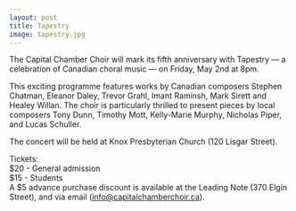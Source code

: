 ```yaml
---
layout: post
title: Tapestry
image: tapestry.jpg 
---
```

 
The Capital Chamber Choir will mark its fifth anniversary with Tapestry &mdash; a celebration of Canadian choral music &mdash; on Friday, May 2nd at 8pm. 

This exciting programme features works by Canadian composers Stephen Chatman, Eleanor Daley, Trevor Grahl, Imant Raminsh, Mark Sirett and Healey Willan. The choir is particularly thrilled to present pieces by local composers Tony Dunn, Timothy Mott, Kelly-Marie Murphy, Nicholas Piper, and Lucas Schuller. 

The concert will be held at Knox Presbyterian Church (120 Lisgar Street). 
 
Tickets:   
$20 - General admission   
$15 - Students    
A $5 advance purchase discount is available at the Leading Note (370 Elgin Street), and via email ([info@capitalchamberchoir.ca][1]).

[1]:mailto:info@capitalchamberchoir.ca
